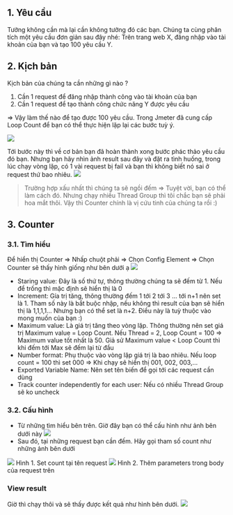 ## 1. Yêu cầu
Tưởng không cần mà lại cần không tưởng đó các bạn. Chúng ta cùng phân tích một yêu cầu đơn giản sau đây nhé: Trên trang web X, đăng nhập vào tài khoản của bạn và tạo 100 yêu cầu Y.
## 2. Kịch bản
Kịch bản của chúng ta cần những gì nào ? 

1. Cần 1 request để đăng nhập thành công vào tài khoản của bạn 
2. Cần 1 request để tạo thành công chức năng Y được yêu cầu

=> Vậy làm thế nào để tạo được 100 yêu cầu. Trong Jmeter đã cung cấp  Loop Count để bạn có thể thực hiện lặp lại các bước tuỳ ý. 

![](https://images.viblo.asia/dfeac94f-3f11-42f0-ae04-9ec6d2640e8f.png)

Tới bước này thì về cơ bản bạn đã hoàn thành xong bước phác thảo yêu cầu đó bạn. Nhưng bạn hãy nhìn ảnh result sau đây và đặt ra tình huống, trong lúc chạy vòng lặp, có 1 vài request bị fail và bạn thì không biết nó sai ở request thứ bao nhiêu.
![](https://images.viblo.asia/2210ddbb-b18a-4ea0-9c93-bf2054c136c2.png)
>  Trường hợp xấu nhất thì chúng ta sẽ ngồi đếm => Tuyệt vời, bạn có thể làm cách đó. Nhưng  chạy nhiều Thread Group thì tôi chắc bạn sẽ phải hoa mắt thôi. Vậy thì Counter chính là vị cứu tinh của chúng ta rồi :) 
## 3. Counter
### 3.1. Tìm hiểu
Để hiển thị Counter => Nhấp chuột phải => Chọn Config Element => Chọn Counter sẽ thấy hình giống như bên dưới ạ 
![](https://images.viblo.asia/05f916c2-8998-47f8-bc9c-e5600af23197.png)

- Staring value: Đây là số thứ tự, thông thường chúng ta sẽ đếm từ 1. Nếu để trống thì mặc định sẽ hiển thị là 0 
- Increment: Gía trị tăng, thông thường đếm 1 tới 2 tới 3 ... tới n+1 nên set là 1. Tham số này là bắt buộc nhập, nếu không thì result của bạn sẽ hiển thị là 1,1,1,1... Nhưng bạn có thể set là n+2. Điều này là tuỳ thuộc vào mong muốn của bạn :) 
- Maximum value: Là giá trị tăng theo vòng lặp. Thông thường nên set giá trị Maximum value = Loop Count. Nếu Thread = 2, Loop Count = 100 => Maximum value tốt nhất là 50. Giả sử Maximum value < Loop Count thì khi đếm tới Max sẽ đếm lại từ đầu
- Number format: Phụ thuộc vào vòng lặp giá trị là bao nhiêu. Nếu loop count = 100 thì set 000 => Khi chạy sẽ hiển thị 001, 002, 003,...
- Exported Variable Name: Nên set tên biến để gọi tới các request cần dùng
- Track counter independently for each user: Nếu có nhiều Thread Group sẽ ko uncheck
### 3.2. Cấu hình
- Từ những tìm hiểu bên trên. Giờ đây bạn có thể cấu hình như ảnh bên dưới này
![](https://images.viblo.asia/07697266-22ec-4a04-a2ef-a9b9e0962ec9.png)
- Sau đó, tại những request bạn cần đếm. Hãy gọi tham số count như những ảnh bên dưới 

![](https://images.viblo.asia/aa8b35c1-c59c-47f6-a59f-356ac73fba17.png)
Hình 1. Set count tại tên request
![](https://images.viblo.asia/2827da3c-c60a-4d2e-a609-f6957e908c1b.png)
 Hình 2. Thêm parameters trong body của request trên
###  View result 
 Giờ thì chạy thôi và sẽ thấy được kết quả như hình bên dưới. 
 ![](https://images.viblo.asia/58979104-83f6-4be1-90ec-e66f6512936d.png)